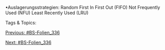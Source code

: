 •Auslagerungsstrategien:
Random
First In First Out (FIFO)
Not Frequently Used (NFU)
Least Recently Used (LRU)

   Tags & Topics:
   

[Previous: #BS-Folien_336](BS-Folien_336.md)

[Next: #BS-Folien_336](BS-Folien_336.md)